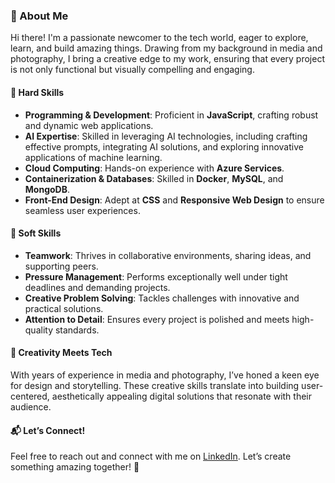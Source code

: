 ### 👋 About Me  

Hi there! I'm a passionate newcomer to the tech world, eager to explore, learn, and build amazing things. Drawing from my background in media and photography, I bring a creative edge to my work, ensuring that every project is not only functional but visually compelling and engaging.  

#### 🔧 Hard Skills  
- **Programming & Development**: Proficient in **JavaScript**, crafting robust and dynamic web applications.  
- **AI Expertise**: Skilled in leveraging AI technologies, including crafting effective prompts, integrating AI solutions, and exploring innovative applications of machine learning.  
- **Cloud Computing**: Hands-on experience with **Azure Services**.  
- **Containerization & Databases**: Skilled in **Docker**, **MySQL**, and **MongoDB**.  
- **Front-End Design**: Adept at **CSS** and **Responsive Web Design** to ensure seamless user experiences.  

#### 🌟 Soft Skills  
- **Teamwork**: Thrives in collaborative environments, sharing ideas, and supporting peers.  
- **Pressure Management**: Performs exceptionally well under tight deadlines and demanding projects.  
- **Creative Problem Solving**: Tackles challenges with innovative and practical solutions.  
- **Attention to Detail**: Ensures every project is polished and meets high-quality standards.  

#### 🎨 Creativity Meets Tech  
With years of experience in media and photography, I’ve honed a keen eye for design and storytelling. These creative skills translate into building user-centered, aesthetically appealing digital solutions that resonate with their audience.  

#### 📬 Let’s Connect!  
Feel free to reach out and connect with me on [LinkedIn](https://www.linkedin.com/in/rosanna-moss/). Let’s create something amazing together! 🚀  
